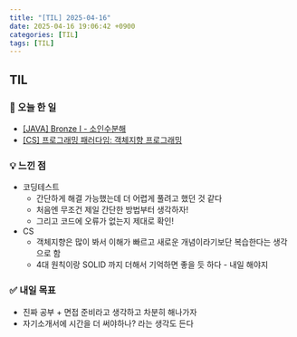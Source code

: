 ```yaml
---
title: "[TIL] 2025-04-16"
date: 2025-04-16 19:06:42 +0900
categories: [TIL]
tags: [TIL]
---
```

## TIL
### 📌 오늘 한 일
- [[JAVA] Bronze I - 소인수분해](https://jelliclesu.github.io/2025-04-16/algorithm/2025/04/16/algo.html)
- [[CS] 프로그래밍 패러다임: 객체지향 프로그래밍](https://jelliclesu.github.io/2025-04-16/cs/2025/04/16/cs.html)

### 💡 느낀 점
- 코딩테스트
  - 간단하게 해결 가능했는데 더 어렵게 풀려고 했던 것 같다
  - 처음엔 무조건 제일 간단한 방법부터 생각하자!
  - 그리고 코드에 오류가 없는지 제대로 확인!
- CS
  - 객체지향은 많이 봐서 이해가 빠르고 새로운 개념이라기보단 복습한다는 생각으로 함
  - 4대 원칙이랑 SOLID 까지 더해서 기억하면 좋을 듯 하다 - 내일 해야지

### ✅ 내일 목표
- 진짜 공부 + 면접 준비라고 생각하고 차분히 해나가자
- 자기소개서에 시간을 더 써야하나? 라는 생각도 든다
